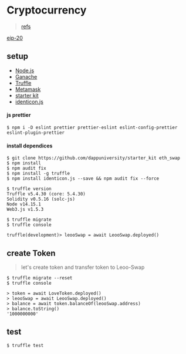 # Cryptocurrency

> [refs](https://youtube.com/playlist?list=PLS5SEs8ZftgXHEtZ19lXmDQZm_1JKaBTK)

[eip-20](https://github.com/ethereum/EIPs/blob/master/EIPS/eip-20.md)

## setup

- [Node.js](https://nodejs.org/en/)
- [Ganache](https://www.trufflesuite.com/ganache)
- [Truffle](https://www.trufflesuite.com/)
- [Metamask](https://metamask.io/)
- [starter kit](https://github.com/dappuniversity/starter_kit)
- [identicon.js](https://github.com/stewartlord/identicon.js)

#### js prettier

```console
$ npm i -D eslint prettier prettier-eslint eslint-config-prettier eslint-plugin-prettier

```

#### install dependices

```console
$ git clone https://github.com/dappuniversity/starter_kit eth_swap
$ npm install
$ npm audit fix
$ npm install -g truffle
$ npm install identicon.js --save && npm audit fix --force

$ truffle version
Truffle v5.4.30 (core: 5.4.30)
Solidity v0.5.16 (solc-js)
Node v14.15.1
Web3.js v1.5.3

$ truffle migrate
$ truffle console

truffle(development)> leooSwap = await LeooSwap.deployed()
```

## create Token

> let's create token and transfer token to Leoo-Swap

```console
$ truffle migrate --reset
$ truffle console

> token = await LoveToken.deployed()
> leooSwap = await LeooSwap.deployed()
> balance = await token.balanceOf(leooSwap.address)
> balance.toString()
'1000000000'
```

## test

```console
$ truffle test
```
